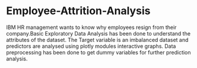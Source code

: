 # Employee-Attrition-Analysis
IBM HR management wants to know why employees resign from their company.Basic Exploratory Data Analysis has been done to understand the attributes of the dataset.
The Target variable is an imbalanced dataset and predictors are analysed using plotly modules interactive graphs.
Data preprocessing has been done to get dummy variables for further prediction analysis.
